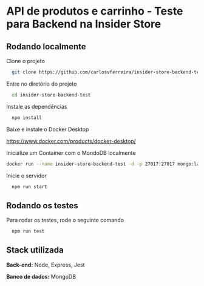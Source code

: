 # API de produtos e carrinho - Teste para Backend na Insider Store

## Rodando localmente

Clone o projeto

```bash
  git clone https://github.com/carlosvferreira/insider-store-backend-test
```

Entre no diretório do projeto

```bash
  cd insider-store-backend-test
```

Instale as dependências

```bash
  npm install
```

Baixe e instale o Docker Desktop

https://www.docker.com/products/docker-desktop/

Inicialize um Container com o MondoDB localmente

```bash
docker run --name insider-store-backend-test -d -p 27017:27017 mongo:latest
```

Inicie o servidor

```bash
  npm run start
```

## Rodando os testes

Para rodar os testes, rode o seguinte comando

```bash
  npm run test
```

## Stack utilizada

**Back-end:** Node, Express, Jest

**Banco de dados:** MongoDB
